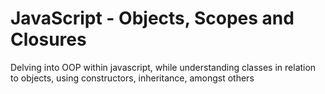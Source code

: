 # JavaScript - Objects, Scopes and Closures
Delving into OOP within javascript, while understanding classes in relation to objects, using constructors, inheritance, amongst others